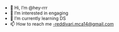 - 👋 Hi, I’m @hey-rrr
- 👀 I’m interested in engaging
- 🌱 I’m currently learning DS
- 📫 How to reach me -reddivari.mca14@gmail.com

<!---
hey-rrr/hey-rrr is a ✨ special ✨ repository because its `README.md` (this file) appears on your GitHub profile.
You can click the Preview link to take a look at your changes.
--->
